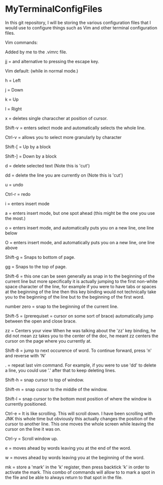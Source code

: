 # MyTerminalConfigFiles
In this git repository, I will be storing the various configuration files that I would use to configure things such as Vim and other terminal configuration files.

Vim commands:

Added by me to the .vimrc file.

jj = and alternative to pressing the escape key.

Vim default: (while in normal mode.)

h = Left

j = Down

k = Up

l = Right

x = deletes single characcher at position of cursor.

Shift-v = enters select mode and automatically selects the whole line.

Ctrl-v = allows you to select more granularly by character

Shift-[ = Up by a block

Shift-] = Down by a block

d = delete selected text (Note this is 'cut')

dd = delete the line you are currently on (Note this is 'cut')  

u = undo

Ctrl-r = redo

i = enters insert mode

a = enters insert mode, but one spot ahead (this might be the one you use the most.) 

o = enters insert mode, and automatically puts you on a new line, one line below

O = enters insert mode, and automatically puts you on a new line, one line above

Shift-g = Snaps to bottom of page.

gg = Snaps to the top of page.

Shift-6 = this one can be seen generally as snap in to the beginning of the current line but more specifically it is actually jumping to the first non-white space character of the line, for example if you were to have tabs or spaces at the beginning of the line then this key binding would not technically take you to the beginning of the line but to the beginning of the first word.

number zero = snap to the beginning of the current line.

Shift-5 = (prerequiset = cursor on some sort of brace) automatically jump between the open and close brace.

zz = Centers your view
When he was talking about the 'zz' key binding, he did not mean zz takes you to the center of the doc, he meant zz centers the cursor on the page where you currently at.

Shift-8 = jump to next occurence of word. To continue forward, press 'n' and reverse with 'N'

. = repeat last vim command. For example, if you were to use 'dd' to delete a line, you could use '.' after that to keep deleting lines.

Shift-h = snap cursor to top of window.

Shift-m = snap cursor to the middle of the window.

Shift-l = snap cursor to the bottom most position of where the window is currently positioned.

Ctrl-e = It is like scrolling. This will scroll down. I have been scrolling with JNK this whole time but obviously this actually changes the position of the cursor to another line. This one moves the whole screen while leaving the cursor on the line it was on.

Ctrl-y = Scroll window up.

e = moves ahead by words leaving you at the end of the word.

w = moves ahead by words leaving you at the beginning of the word.

mk = store a 'mark' in the 'k' register, then press backtick 'k' in order to activate the mark. This combo of commands will allow to to mark a spot in the file and be able to always return to that spot in the file.
